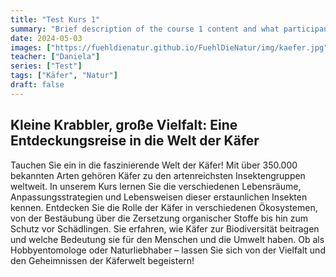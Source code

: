 ```yaml
---
title: "Test Kurs 1"
summary: "Brief description of the course 1 content and what participants can expect to learn."
date: 2024-05-03
images: ["https://fuehldienatur.github.io/FuehlDieNatur/img/kaefer.jpg"]
teacher: ["Daniela"]
series: ["Test"]
tags: ["Käfer", "Natur"]
draft: false
---
```

## Kleine Krabbler, große Vielfalt: Eine Entdeckungsreise in die Welt der Käfer

Tauchen Sie ein in die faszinierende Welt der Käfer! Mit über 350.000 bekannten Arten gehören Käfer zu den artenreichsten Insektengruppen weltweit. In unserem Kurs lernen Sie die verschiedenen Lebensräume, Anpassungsstrategien und Lebensweisen dieser erstaunlichen Insekten kennen. Entdecken Sie die Rolle der Käfer in verschiedenen Ökosystemen, von der Bestäubung über die Zersetzung organischer Stoffe bis hin zum Schutz vor Schädlingen. Sie erfahren, wie Käfer zur Biodiversität beitragen und welche Bedeutung sie für den Menschen und die Umwelt haben. Ob als Hobbyentomologe oder Naturliebhaber – lassen Sie sich von der Vielfalt und den Geheimnissen der Käferwelt begeistern!